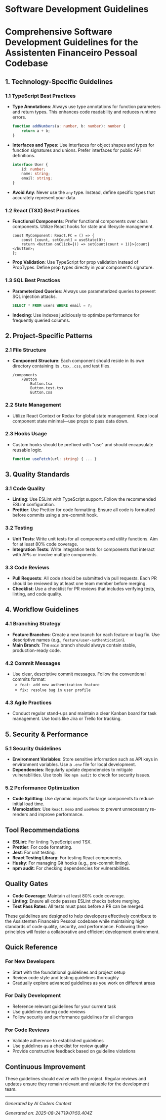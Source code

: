 # Software Development Guidelines

# Comprehensive Software Development Guidelines for the Assistenten Financeiro Pessoal Codebase

## 1. Technology-Specific Guidelines

### 1.1 TypeScript Best Practices
- **Type Annotations**: Always use type annotations for function parameters and return types. This enhances code readability and reduces runtime errors.
  ```typescript
  function addNumbers(a: number, b: number): number {
      return a + b;
  }
  ```
- **Interfaces and Types**: Use interfaces for object shapes and types for function signatures and unions. Prefer interfaces for public API definitions.
  ```typescript
  interface User {
      id: number;
      name: string;
      email: string;
  }
  ```
- **Avoid Any**: Never use the `any` type. Instead, define specific types that accurately represent your data.

### 1.2 React (TSX) Best Practices
- **Functional Components**: Prefer functional components over class components. Utilize React hooks for state and lifecycle management.
  ```tsx
  const MyComponent: React.FC = () => {
      const [count, setCount] = useState(0);
      return <button onClick={() => setCount(count + 1)}>{count}</button>;
  };
  ```
- **Prop Validation**: Use TypeScript for prop validation instead of PropTypes. Define prop types directly in your component’s signature.

### 1.3 SQL Best Practices
- **Parameterized Queries**: Always use parameterized queries to prevent SQL injection attacks.
  ```sql
  SELECT * FROM users WHERE email = ?;
  ```
- **Indexing**: Use indexes judiciously to optimize performance for frequently queried columns.

## 2. Project-Specific Patterns

### 2.1 File Structure
- **Component Structure**: Each component should reside in its own directory containing its `.tsx`, `.css`, and test files.
  ```
  /components
      /Button
          Button.tsx
          Button.test.tsx
          Button.css
  ```

### 2.2 State Management
- Utilize React Context or Redux for global state management. Keep local component state minimal—use props to pass data down.

### 2.3 Hooks Usage
- Custom hooks should be prefixed with "use" and should encapsulate reusable logic.
  ```typescript
  function useFetch(url: string) { ... }
  ```

## 3. Quality Standards

### 3.1 Code Quality
- **Linting**: Use ESLint with TypeScript support. Follow the recommended ESLint configuration.
- **Prettier**: Use Prettier for code formatting. Ensure all code is formatted before commits using a pre-commit hook.

### 3.2 Testing
- **Unit Tests**: Write unit tests for all components and utility functions. Aim for at least 80% code coverage.
- **Integration Tests**: Write integration tests for components that interact with APIs or involve multiple components.

### 3.3 Code Reviews
- **Pull Requests**: All code should be submitted via pull requests. Each PR should be reviewed by at least one team member before merging.
- **Checklist**: Use a checklist for PR reviews that includes verifying tests, linting, and code quality.

## 4. Workflow Guidelines

### 4.1 Branching Strategy
- **Feature Branches**: Create a new branch for each feature or bug fix. Use descriptive names (e.g., `feature/user-authentication`).
- **Main Branch**: The `main` branch should always contain stable, production-ready code.

### 4.2 Commit Messages
- Use clear, descriptive commit messages. Follow the conventional commits format:
  - `feat: add new authentication feature`
  - `fix: resolve bug in user profile`

### 4.3 Agile Practices
- Conduct regular stand-ups and maintain a clear Kanban board for task management. Use tools like Jira or Trello for tracking.

## 5. Security & Performance

### 5.1 Security Guidelines
- **Environment Variables**: Store sensitive information such as API keys in environment variables. Use a `.env` file for local development.
- **Dependencies**: Regularly update dependencies to mitigate vulnerabilities. Use tools like `npm audit` to check for security issues.

### 5.2 Performance Optimization
- **Code Splitting**: Use dynamic imports for large components to reduce initial load time.
- **Memoization**: Use `React.memo` and `useMemo` to prevent unnecessary re-renders and improve performance.

## Tool Recommendations
- **ESLint**: For linting TypeScript and TSX.
- **Prettier**: For code formatting.
- **Jest**: For unit testing.
- **React Testing Library**: For testing React components.
- **Husky**: For managing Git hooks (e.g., pre-commit linting).
- **npm audit**: For checking dependencies for vulnerabilities.

## Quality Gates
- **Code Coverage**: Maintain at least 80% code coverage.
- **Linting**: Ensure all code passes ESLint checks before merging.
- **Test Pass Rates**: All tests must pass before a PR can be merged.

These guidelines are designed to help developers effectively contribute to the Assistenten Financeiro Pessoal codebase while maintaining high standards of code quality, security, and performance. Following these principles will foster a collaborative and efficient development environment.

## Quick Reference

### For New Developers
- Start with the foundational guidelines and project setup
- Review code style and testing guidelines thoroughly
- Gradually explore advanced guidelines as you work on different areas

### For Daily Development
- Reference relevant guidelines for your current task
- Use guidelines during code reviews
- Follow security and performance guidelines for all changes

### For Code Reviews
- Validate adherence to established guidelines
- Use guidelines as a checklist for review quality
- Provide constructive feedback based on guideline violations

## Continuous Improvement

These guidelines should evolve with the project. Regular reviews and updates ensure they remain relevant and valuable for the development team.

---
*Generated by AI Coders Context*

*Generated on: 2025-08-24T19:01:50.404Z*

